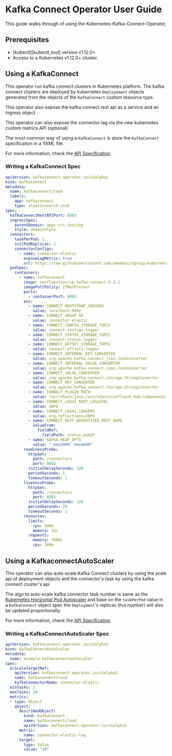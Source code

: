 # Kafka Connect Operator User Guide

This guide walks through of using the Kubernetes-Kafka-Connect-Operator, 

## Prerequisites
- [kubectl][kubectl_tool] version v1.12.0+.
- Access to a Kubernetes v1.12.0+ cluster.

## Using a KafkaConnect
This operator run kafka connect clusters in Kubernetes platform. 
The kafka connect clusters are deployed by kubernetes `Deployement` objects generated from the objects of the `KafkaConnect` custom resource type.

This operator also expose the kafka connect rest api as a service and an ingress object

This operator can also expose the connector lag via the new kubernetes custom metrics API (optional)

The most common way of using a `KafkaConnect` is store the `KafkaConnect` specification in a YAML file. 

For more information, check the [API Specification](docs/api-docs.md).

### Writing a KafkaConnect Spec

```yaml
apiVersion: kafkaconnect.operator.io/v1alpha1
kind: KafkaConnect
metadata:
  name: kafkaconnectcloud
  labels:
    app: kafkaconnect
    type: elasticsearch-sink
spec:
  kafkaConnectRestAPIPort: 8083
  ingressSpec:
    parentDomain: apps-crc.testing
    style: domainStyle
  connectors:
    taskPerPod: 1
    initPodReplicas: 1
    connectorConfigs:
      - name: connector-elastic
        exposeLagMetric: true
        url: https://raw.githubusercontent.com/amadeusitgroup/kubernetes-kafka-connect-operator/master/connector-examples/connector1.json
  podSpec:
    containers:
      - name: kafkaconnect
        image: confluentinc/cp-kafka-connect:5.3.1
        imagePullPolicy: IfNotPresent
        ports:
          - containerPort: 8083
        env:
          - name: CONNECT_BOOTSTRAP_SERVERS
            value: localhost:9092
          - name: CONNECT_GROUP_ID
            value: connector-elastic
          - name: CONNECT_CONFIG_STORAGE_TOPIC
            value: connect-configs-logger
          - name: CONNECT_STATUS_STORAGE_TOPIC
            value: connect-status-logger
          - name: CONNECT_OFFSET_STORAGE_TOPIC
            value: connect-offsets-logger
          - name: CONNECT_INTERNAL_KEY_CONVERTER
            value: org.apache.kafka.connect.json.JsonConverter
          - name: CONNECT_INTERNAL_VALUE_CONVERTER
            value: org.apache.kafka.connect.json.JsonConverter
          - name: CONNECT_VALUE_CONVERTER
            value: org.apache.kafka.connect.storage.StringConverter
          - name: CONNECT_KEY_CONVERTER
            value: org.apache.kafka.connect.storage.StringConverter
          - name: CONNECT_PLUGIN_PATH
            value: /usr/share/java,/usr/share/confluent-hub-components
          - name: CONNECT_LOG4J_ROOT_LOGLEVEL
            value: INFO
          - name: CONNECT_LOG4J_LOGGERS
            value: org.reflections=INFO
          - name: CONNECT_REST_ADVERTISED_HOST_NAME
            valueFrom:
              fieldRef:
                fieldPath: status.podIP
          - name: KAFKA_HEAP_OPTS
            value: "-Xms500M -Xmx800M"
        readinessProbe:
          httpGet:
            path: /connectors
            port: 8083
          initialDelaySeconds: 120
          periodSeconds: 5
          timeoutSeconds: 1
        livenessProbe:
          httpGet:
            path: /connectors
            port: 8083
          initialDelaySeconds: 120
          periodSeconds: 20
          timeoutSeconds: 1
        resources:
          limits:
            cpu: 500m
            memory: 1Gi
          requests:
            memory: 700Mi
            cpu: 300m
```

## Using a KafkaconnectAutoScaler
This operator can also auto-scale Kafka Connect clusters by using the scale api of deployment objects and the connector's task by using the kafka connect cluster's api

The algo to auto-scale kafka connector task number is same as the [Kubernetes Horizontal Pod Autoscaler](https://kubernetes.io/docs/tasks/run-application/horizontal-pod-autoscale/) and base on the `taskPerPod` value in a `KafkaConnect` object spec the `Deployment`'s replicas (`Pod` number) will also be updated proportionally.

For more information, check the [API Specification](docs/api-docs.md).

### Writing a KafkaConnectAutoScaler Spec

```yaml
apiVersion: kafkaconnect.operator.io/v1alpha1
kind: KafkaConnectAutoScaler
metadata:
  name: example-kafkaconnectautoscaler
spec:
  kcScaleTargetRef:
    apiVersion: kafkaconnect.operator.io/v1alpha1
    name: kafkaconnectcloud
    kafkaConnectorName: connector-elastic
  minTasks: 1
  maxTasks: 10
  metrics:
  - type: Object
    object:
      describedObject: 
        kind: KafkaConnect
        name: kafkaconnectcloud
        apiVersion: kafkaconnect.operator.io/v1alpha1
      metric:
        name: connector-elastic-lag
      target:
        type: Value
        value: "10"
```